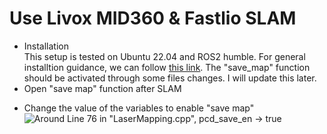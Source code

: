 # Use Livox MID360 & Fastlio SLAM
- Installation  
This setup is tested on Ubuntu 22.04 and ROS2 humble. For general installtion guidance, we can follow [this link](https://www.cnblogs.com/oliudaneng/p/18964156). The "save_map" function should be activated through some files changes. I will update this later.
- Open "save map" function after SLAM
* Change the value of the variables to enable "save map"
![Around Line 76 in "LaserMapping.cpp", pcd_save_en -> true]()
